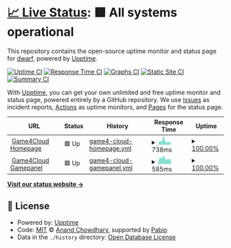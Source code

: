 # [📈 Live Status](https://DWARF57.github.io/Game4Cloud-Status): <!--live status--> **🟩 All systems operational**

This repository contains the open-source uptime monitor and status page for [dwarf](https://DWARF57.github.io/Game4Cloud-Status), powered by [Upptime](https://github.com/upptime/upptime).

[![Uptime CI](https://github.com/DWARF57/Game4Cloud-Status/workflows/Uptime%20CI/badge.svg)](https://github.com/DWARF57/Game4Cloud-Status/actions?query=workflow%3A%22Uptime+CI%22)
[![Response Time CI](https://github.com/DWARF57/Game4Cloud-Status/workflows/Response%20Time%20CI/badge.svg)](https://github.com/DWARF57/Game4Cloud-Status/actions?query=workflow%3A%22Response+Time+CI%22)
[![Graphs CI](https://github.com/DWARF57/Game4Cloud-Status/workflows/Graphs%20CI/badge.svg)](https://github.com/DWARF57/Game4Cloud-Status/actions?query=workflow%3A%22Graphs+CI%22)
[![Static Site CI](https://github.com/DWARF57/Game4Cloud-Status/workflows/Static%20Site%20CI/badge.svg)](https://github.com/DWARF57/Game4Cloud-Status/actions?query=workflow%3A%22Static+Site+CI%22)
[![Summary CI](https://github.com/DWARF57/Game4Cloud-Status/workflows/Summary%20CI/badge.svg)](https://github.com/DWARF57/Game4Cloud-Status/actions?query=workflow%3A%22Summary+CI%22)

With [Upptime](https://upptime.js.org), you can get your own unlimited and free uptime monitor and status page, powered entirely by a GitHub repository. We use [Issues](https://github.com/DWARF57/Game4Cloud-Status/issues) as incident reports, [Actions](https://github.com/DWARF57/Game4Cloud-Status/actions) as uptime monitors, and [Pages](https://DWARF57.github.io/Game4Cloud-Status) for the status page.

<!--start: status pages-->
<!-- This summary is generated by Upptime (https://github.com/upptime/upptime) -->
<!-- Do not edit this manually, your changes will be overwritten -->
<!-- prettier-ignore -->
| URL | Status | History | Response Time | Uptime |
| --- | ------ | ------- | ------------- | ------ |
| <img alt="" src="https://game4.cloud/templates/lagom2/assets/img/favicons/favicon-16.png" height="13"> [Game4Cloud Homepage](https://game4.cloud/) | 🟩 Up | [game4-cloud-homepage.yml](https://github.com/DWARF57/Game4Cloud-Status/commits/HEAD/history/game4-cloud-homepage.yml) | <details><summary><img alt="Response time graph" src="./graphs/game4-cloud-homepage/response-time-week.png" height="20"> 738ms</summary><br><a href="https://DWARF57.github.io/Game4Cloud-Status/history/game4-cloud-homepage"><img alt="Response time 575" src="https://img.shields.io/endpoint?url=https%3A%2F%2Fraw.githubusercontent.com%2FDWARF57%2FGame4Cloud-Status%2FHEAD%2Fapi%2Fgame4-cloud-homepage%2Fresponse-time.json"></a><br><a href="https://DWARF57.github.io/Game4Cloud-Status/history/game4-cloud-homepage"><img alt="24-hour response time 484" src="https://img.shields.io/endpoint?url=https%3A%2F%2Fraw.githubusercontent.com%2FDWARF57%2FGame4Cloud-Status%2FHEAD%2Fapi%2Fgame4-cloud-homepage%2Fresponse-time-day.json"></a><br><a href="https://DWARF57.github.io/Game4Cloud-Status/history/game4-cloud-homepage"><img alt="7-day response time 738" src="https://img.shields.io/endpoint?url=https%3A%2F%2Fraw.githubusercontent.com%2FDWARF57%2FGame4Cloud-Status%2FHEAD%2Fapi%2Fgame4-cloud-homepage%2Fresponse-time-week.json"></a><br><a href="https://DWARF57.github.io/Game4Cloud-Status/history/game4-cloud-homepage"><img alt="30-day response time 589" src="https://img.shields.io/endpoint?url=https%3A%2F%2Fraw.githubusercontent.com%2FDWARF57%2FGame4Cloud-Status%2FHEAD%2Fapi%2Fgame4-cloud-homepage%2Fresponse-time-month.json"></a><br><a href="https://DWARF57.github.io/Game4Cloud-Status/history/game4-cloud-homepage"><img alt="1-year response time 575" src="https://img.shields.io/endpoint?url=https%3A%2F%2Fraw.githubusercontent.com%2FDWARF57%2FGame4Cloud-Status%2FHEAD%2Fapi%2Fgame4-cloud-homepage%2Fresponse-time-year.json"></a></details> | <details><summary><a href="https://DWARF57.github.io/Game4Cloud-Status/history/game4-cloud-homepage">100.00%</a></summary><a href="https://DWARF57.github.io/Game4Cloud-Status/history/game4-cloud-homepage"><img alt="All-time uptime 99.97%" src="https://img.shields.io/endpoint?url=https%3A%2F%2Fraw.githubusercontent.com%2FDWARF57%2FGame4Cloud-Status%2FHEAD%2Fapi%2Fgame4-cloud-homepage%2Fuptime.json"></a><br><a href="https://DWARF57.github.io/Game4Cloud-Status/history/game4-cloud-homepage"><img alt="24-hour uptime 100.00%" src="https://img.shields.io/endpoint?url=https%3A%2F%2Fraw.githubusercontent.com%2FDWARF57%2FGame4Cloud-Status%2FHEAD%2Fapi%2Fgame4-cloud-homepage%2Fuptime-day.json"></a><br><a href="https://DWARF57.github.io/Game4Cloud-Status/history/game4-cloud-homepage"><img alt="7-day uptime 100.00%" src="https://img.shields.io/endpoint?url=https%3A%2F%2Fraw.githubusercontent.com%2FDWARF57%2FGame4Cloud-Status%2FHEAD%2Fapi%2Fgame4-cloud-homepage%2Fuptime-week.json"></a><br><a href="https://DWARF57.github.io/Game4Cloud-Status/history/game4-cloud-homepage"><img alt="30-day uptime 100.00%" src="https://img.shields.io/endpoint?url=https%3A%2F%2Fraw.githubusercontent.com%2FDWARF57%2FGame4Cloud-Status%2FHEAD%2Fapi%2Fgame4-cloud-homepage%2Fuptime-month.json"></a><br><a href="https://DWARF57.github.io/Game4Cloud-Status/history/game4-cloud-homepage"><img alt="1-year uptime 99.97%" src="https://img.shields.io/endpoint?url=https%3A%2F%2Fraw.githubusercontent.com%2FDWARF57%2FGame4Cloud-Status%2FHEAD%2Fapi%2Fgame4-cloud-homepage%2Fuptime-year.json"></a></details>
| <img alt="" src="https://icons.duckduckgo.com/ip3/panel.game4.cloud.ico" height="13"> [Game4Cloud Gamepanel](https://panel.game4.cloud/) | 🟩 Up | [game4-cloud-gamepanel.yml](https://github.com/DWARF57/Game4Cloud-Status/commits/HEAD/history/game4-cloud-gamepanel.yml) | <details><summary><img alt="Response time graph" src="./graphs/game4-cloud-gamepanel/response-time-week.png" height="20"> 585ms</summary><br><a href="https://DWARF57.github.io/Game4Cloud-Status/history/game4-cloud-gamepanel"><img alt="Response time 544" src="https://img.shields.io/endpoint?url=https%3A%2F%2Fraw.githubusercontent.com%2FDWARF57%2FGame4Cloud-Status%2FHEAD%2Fapi%2Fgame4-cloud-gamepanel%2Fresponse-time.json"></a><br><a href="https://DWARF57.github.io/Game4Cloud-Status/history/game4-cloud-gamepanel"><img alt="24-hour response time 480" src="https://img.shields.io/endpoint?url=https%3A%2F%2Fraw.githubusercontent.com%2FDWARF57%2FGame4Cloud-Status%2FHEAD%2Fapi%2Fgame4-cloud-gamepanel%2Fresponse-time-day.json"></a><br><a href="https://DWARF57.github.io/Game4Cloud-Status/history/game4-cloud-gamepanel"><img alt="7-day response time 585" src="https://img.shields.io/endpoint?url=https%3A%2F%2Fraw.githubusercontent.com%2FDWARF57%2FGame4Cloud-Status%2FHEAD%2Fapi%2Fgame4-cloud-gamepanel%2Fresponse-time-week.json"></a><br><a href="https://DWARF57.github.io/Game4Cloud-Status/history/game4-cloud-gamepanel"><img alt="30-day response time 553" src="https://img.shields.io/endpoint?url=https%3A%2F%2Fraw.githubusercontent.com%2FDWARF57%2FGame4Cloud-Status%2FHEAD%2Fapi%2Fgame4-cloud-gamepanel%2Fresponse-time-month.json"></a><br><a href="https://DWARF57.github.io/Game4Cloud-Status/history/game4-cloud-gamepanel"><img alt="1-year response time 544" src="https://img.shields.io/endpoint?url=https%3A%2F%2Fraw.githubusercontent.com%2FDWARF57%2FGame4Cloud-Status%2FHEAD%2Fapi%2Fgame4-cloud-gamepanel%2Fresponse-time-year.json"></a></details> | <details><summary><a href="https://DWARF57.github.io/Game4Cloud-Status/history/game4-cloud-gamepanel">100.00%</a></summary><a href="https://DWARF57.github.io/Game4Cloud-Status/history/game4-cloud-gamepanel"><img alt="All-time uptime 98.47%" src="https://img.shields.io/endpoint?url=https%3A%2F%2Fraw.githubusercontent.com%2FDWARF57%2FGame4Cloud-Status%2FHEAD%2Fapi%2Fgame4-cloud-gamepanel%2Fuptime.json"></a><br><a href="https://DWARF57.github.io/Game4Cloud-Status/history/game4-cloud-gamepanel"><img alt="24-hour uptime 100.00%" src="https://img.shields.io/endpoint?url=https%3A%2F%2Fraw.githubusercontent.com%2FDWARF57%2FGame4Cloud-Status%2FHEAD%2Fapi%2Fgame4-cloud-gamepanel%2Fuptime-day.json"></a><br><a href="https://DWARF57.github.io/Game4Cloud-Status/history/game4-cloud-gamepanel"><img alt="7-day uptime 100.00%" src="https://img.shields.io/endpoint?url=https%3A%2F%2Fraw.githubusercontent.com%2FDWARF57%2FGame4Cloud-Status%2FHEAD%2Fapi%2Fgame4-cloud-gamepanel%2Fuptime-week.json"></a><br><a href="https://DWARF57.github.io/Game4Cloud-Status/history/game4-cloud-gamepanel"><img alt="30-day uptime 100.00%" src="https://img.shields.io/endpoint?url=https%3A%2F%2Fraw.githubusercontent.com%2FDWARF57%2FGame4Cloud-Status%2FHEAD%2Fapi%2Fgame4-cloud-gamepanel%2Fuptime-month.json"></a><br><a href="https://DWARF57.github.io/Game4Cloud-Status/history/game4-cloud-gamepanel"><img alt="1-year uptime 98.47%" src="https://img.shields.io/endpoint?url=https%3A%2F%2Fraw.githubusercontent.com%2FDWARF57%2FGame4Cloud-Status%2FHEAD%2Fapi%2Fgame4-cloud-gamepanel%2Fuptime-year.json"></a></details>

<!--end: status pages-->

[**Visit our status website →**](https://DWARF57.github.io/Game4Cloud-Status)

## 📄 License

- Powered by: [Upptime](https://github.com/upptime/upptime)
- Code: [MIT](./LICENSE) © [Anand Chowdhary](https://anandchowdhary.com), supported by [Pabio](https://pabio.com)
- Data in the `./history` directory: [Open Database License](https://opendatacommons.org/licenses/odbl/1-0/)

